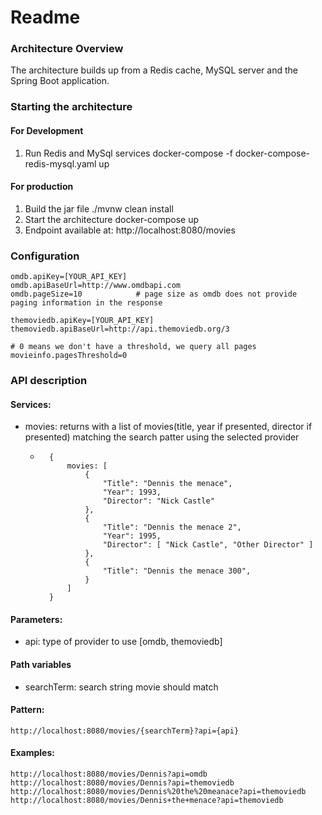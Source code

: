 # Readme

### Architecture Overview
The architecture builds up from a Redis cache, MySQL server and the Spring Boot application.

### Starting the architecture 

#### For Development
1. Run Redis and MySql services
docker-compose -f docker-compose-redis-mysql.yaml up

#### For production
1. Build the jar file
./mvnw clean install
2. Start the architecture
docker-compose up
3. Endpoint available at:
http://localhost:8080/movies

### Configuration
````
omdb.apiKey=[YOUR_API_KEY]          
omdb.apiBaseUrl=http://www.omdbapi.com
omdb.pageSize=10            # page size as omdb does not provide paging information in the response

themoviedb.apiKey=[YOUR_API_KEY] 
themoviedb.apiBaseUrl=http://api.themoviedb.org/3

# 0 means we don't have a threshold, we query all pages
movieinfo.pagesThreshold=0
````

### API description
#### Services:
- movies: returns with a list of movies(title, year if presented, director if presented) matching the search patter using the selected provider
    - ```
        { 
            movies: [
                {
                    "Title": "Dennis the menace",
                    "Year": 1993,
                    "Director": "Nick Castle"
                },
                {
                    "Title": "Dennis the menace 2",
                    "Year": 1995,
                    "Director": [ "Nick Castle", "Other Director" ]
                },
                {
                    "Title": "Dennis the menace 300",
                }
            ] 
        }
#### Parameters: 
- api: type of provider to use [omdb, themoviedb]
#### Path variables
- searchTerm: search string movie should match

#### Pattern:
````
http://localhost:8080/movies/{searchTerm}?api={api}
````

#### Examples:
````
http://localhost:8080/movies/Dennis?api=omdb
http://localhost:8080/movies/Dennis?api=themoviedb
http://localhost:8080/movies/Dennis%20the%20meanace?api=themoviedb
http://localhost:8080/movies/Dennis+the+menace?api=themoviedb
````
